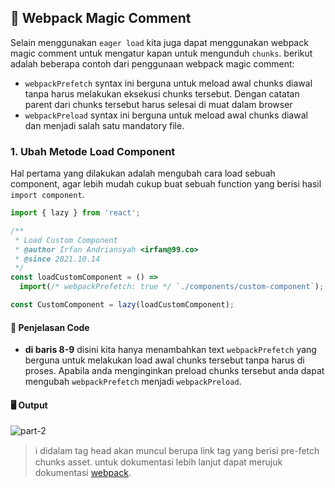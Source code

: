 ## 🎩 Webpack Magic Comment

Selain menggunakan `eager load` kita juga dapat menggunakan webpack magic comment untuk mengatur kapan untuk mengunduh `chunks`. berikut adalah beberapa contoh dari penggunaan webpack magic comment:

- `webpackPrefetch` syntax ini berguna untuk meload awal chunks diawal tanpa harus melakukan eksekusi chunks tersebut. Dengan catatan parent dari chunks tersebut harus selesai di muat dalam browser
- `webpackPreload` syntax ini berguna untuk meload awal chunks diawal dan menjadi salah satu mandatory file.

### 1. Ubah Metode Load Component
Hal pertama yang dilakukan adalah mengubah cara load sebuah component, agar lebih mudah cukup buat sebuah function yang berisi hasil `import component`.

```jsx
import { lazy } from 'react';

/**
 * Load Custom Component
 * @author Irfan Andriansyah <irfan@99.co>
 * @since 2021.10.14
 */
const loadCustomComponent = () =>
  import(/* webpackPrefetch: true */ `./components/custom-component`);

const CustomComponent = lazy(loadCustomComponent);
```


#### 📝 Penjelasan Code
- **di baris 8-9** disini kita hanya menambahkan text `webpackPrefetch` yang berguna untuk melakukan load awal chunks tersebut tanpa harus di proses. Apabila anda menginginkan preload chunks tersebut anda dapat mengubah `webpackPrefetch` menjadi `webpackPreload`.


#### 🖥 Output
![part-2](/png/code-splitting/part-3.png)

> ℹ️ didalam tag head akan muncul berupa link tag yang berisi pre-fetch chunks asset. untuk dokumentasi lebih lanjut dapat merujuk dokumentasi [webpack](https://webpack.js.org/guides/code-splitting/#prefetchingpreloading-modules).